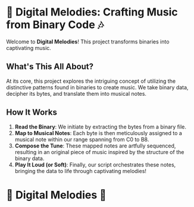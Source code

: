 # 🎼 Digital Melodies: Crafting Music from Binary Code 🎶

Welcome to **Digital Melodies**! This project transforms binaries into captivating music.

## What's This All About?

At its core, this project explores the intriguing concept of utilizing the distinctive patterns found in binaries to create music. We take binary data, decipher its bytes, and translate them into musical notes.

## How It Works

1. **Read the Binary**: We initiate by extracting the bytes from a binary file.
2. **Map to Musical Notes**: Each byte is then meticulously assigned to a musical note within our range spanning from C0 to B8.
3. **Compose the Tune**: These mapped notes are artfully sequenced, resulting in an original piece of music inspired by the structure of the binary data.
4. **Play It Loud (or Soft)**: Finally, our script orchestrates these notes, bringing the data to life through captivating melodies!

# 🎵 Digital Melodies 🎵
